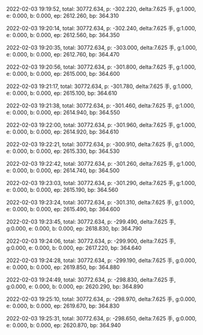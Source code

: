 2022-02-03 19:19:52, total: 30772.634, p: -302.220, delta:7.625 手, g:1.000, e: 0.000, b: 0.000, ep: 2612.260, bp: 364.310

2022-02-03 19:20:14, total: 30772.634, p: -302.240, delta:7.625 手, g:1.000, e: 0.000, b: 0.000, ep: 2612.560, bp: 364.350

2022-02-03 19:20:35, total: 30772.634, p: -303.000, delta:7.625 手, g:1.000, e: 0.000, b: 0.000, ep: 2612.760, bp: 364.470

2022-02-03 19:20:56, total: 30772.634, p: -301.800, delta:7.625 手, g:1.000, e: 0.000, b: 0.000, ep: 2615.000, bp: 364.600

2022-02-03 19:21:17, total: 30772.634, p: -301.780, delta:7.625 手, g:1.000, e: 0.000, b: 0.000, ep: 2615.100, bp: 364.610

2022-02-03 19:21:38, total: 30772.634, p: -301.460, delta:7.625 手, g:1.000, e: 0.000, b: 0.000, ep: 2614.940, bp: 364.550

2022-02-03 19:22:00, total: 30772.634, p: -301.960, delta:7.625 手, g:1.000, e: 0.000, b: 0.000, ep: 2614.920, bp: 364.610

2022-02-03 19:22:21, total: 30772.634, p: -300.910, delta:7.625 手, g:1.000, e: 0.000, b: 0.000, ep: 2615.330, bp: 364.530

2022-02-03 19:22:42, total: 30772.634, p: -301.260, delta:7.625 手, g:1.000, e: 0.000, b: 0.000, ep: 2614.740, bp: 364.500

2022-02-03 19:23:03, total: 30772.634, p: -301.290, delta:7.625 手, g:1.000, e: 0.000, b: 0.000, ep: 2615.190, bp: 364.560

2022-02-03 19:23:24, total: 30772.634, p: -301.310, delta:7.625 手, g:1.000, e: 0.000, b: 0.000, ep: 2615.490, bp: 364.600

2022-02-03 19:23:45, total: 30772.634, p: -299.490, delta:7.625 手, g:0.000, e: 0.000, b: 0.000, ep: 2618.830, bp: 364.790

2022-02-03 19:24:06, total: 30772.634, p: -299.900, delta:7.625 手, g:0.000, e: 0.000, b: 0.000, ep: 2617.220, bp: 364.640

2022-02-03 19:24:28, total: 30772.634, p: -299.190, delta:7.625 手, g:0.000, e: 0.000, b: 0.000, ep: 2619.850, bp: 364.880

2022-02-03 19:24:49, total: 30772.634, p: -298.830, delta:7.625 手, g:0.000, e: 0.000, b: 0.000, ep: 2620.290, bp: 364.890

2022-02-03 19:25:10, total: 30772.634, p: -298.970, delta:7.625 手, g:0.000, e: 0.000, b: 0.000, ep: 2619.670, bp: 364.830

2022-02-03 19:25:31, total: 30772.634, p: -298.650, delta:7.625 手, g:0.000, e: 0.000, b: 0.000, ep: 2620.870, bp: 364.940